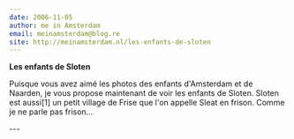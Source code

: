 ```yaml
---
date: 2006-11-05
author: me in Amsterdam
email: meinamsterdam@blog.re
site: http://meinamsterdam.nl/les-enfants-de-sloten
---
```


<!-- TB -->
<p><strong>Les enfants de Sloten</strong></p>
<p>Puisque vous avez aimé les photos des enfants d'Amsterdam et de Naarden, je vous propose maintenant de voir les enfants de Sloten. Sloten est aussi[1] un petit village de Frise que l'on appelle Sleat en frison. Comme je ne parle pas frison...</p>
---